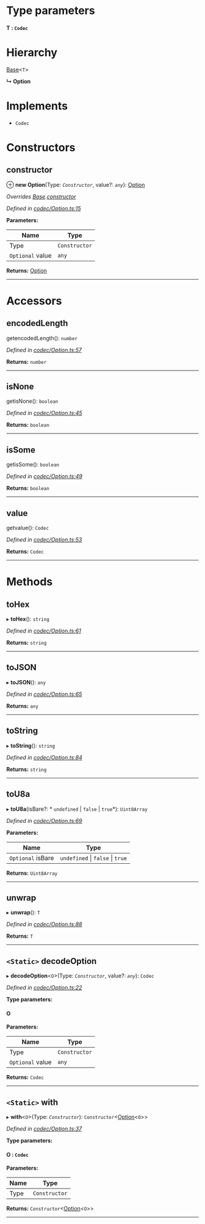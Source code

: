 

# Type parameters
#### T :  `Codec`
# Hierarchy

 [Base](_codec_base_.base.md)<`T`>

**↳ Option**

# Implements

* `Codec`

# Constructors

<a id="constructor"></a>

##  constructor

⊕ **new Option**(Type: *`Constructor`*, value?: *`any`*): [Option](_codec_option_.option.md)

*Overrides [Base](_codec_base_.base.md).[constructor](_codec_base_.base.md#constructor)*

*Defined in [codec/Option.ts:15](https://github.com/polkadot-js/api/blob/9548f97/packages/types/src/codec/Option.ts#L15)*

**Parameters:**

| Name | Type |
| ------ | ------ |
| Type | `Constructor` |
| `Optional` value | `any` |

**Returns:** [Option](_codec_option_.option.md)

___

# Accessors

<a id="encodedlength"></a>

##  encodedLength

getencodedLength(): `number`

*Defined in [codec/Option.ts:57](https://github.com/polkadot-js/api/blob/9548f97/packages/types/src/codec/Option.ts#L57)*

**Returns:** `number`

___
<a id="isnone"></a>

##  isNone

getisNone(): `boolean`

*Defined in [codec/Option.ts:45](https://github.com/polkadot-js/api/blob/9548f97/packages/types/src/codec/Option.ts#L45)*

**Returns:** `boolean`

___
<a id="issome"></a>

##  isSome

getisSome(): `boolean`

*Defined in [codec/Option.ts:49](https://github.com/polkadot-js/api/blob/9548f97/packages/types/src/codec/Option.ts#L49)*

**Returns:** `boolean`

___
<a id="value"></a>

##  value

getvalue(): `Codec`

*Defined in [codec/Option.ts:53](https://github.com/polkadot-js/api/blob/9548f97/packages/types/src/codec/Option.ts#L53)*

**Returns:** `Codec`

___

# Methods

<a id="tohex"></a>

##  toHex

▸ **toHex**(): `string`

*Defined in [codec/Option.ts:61](https://github.com/polkadot-js/api/blob/9548f97/packages/types/src/codec/Option.ts#L61)*

**Returns:** `string`

___
<a id="tojson"></a>

##  toJSON

▸ **toJSON**(): `any`

*Defined in [codec/Option.ts:65](https://github.com/polkadot-js/api/blob/9548f97/packages/types/src/codec/Option.ts#L65)*

**Returns:** `any`

___
<a id="tostring"></a>

##  toString

▸ **toString**(): `string`

*Defined in [codec/Option.ts:84](https://github.com/polkadot-js/api/blob/9548f97/packages/types/src/codec/Option.ts#L84)*

**Returns:** `string`

___
<a id="tou8a"></a>

##  toU8a

▸ **toU8a**(isBare?: * `undefined` &#124; `false` &#124; `true`*): `Uint8Array`

*Defined in [codec/Option.ts:69](https://github.com/polkadot-js/api/blob/9548f97/packages/types/src/codec/Option.ts#L69)*

**Parameters:**

| Name | Type |
| ------ | ------ |
| `Optional` isBare |  `undefined` &#124; `false` &#124; `true`|

**Returns:** `Uint8Array`

___
<a id="unwrap"></a>

##  unwrap

▸ **unwrap**(): `T`

*Defined in [codec/Option.ts:88](https://github.com/polkadot-js/api/blob/9548f97/packages/types/src/codec/Option.ts#L88)*

**Returns:** `T`

___
<a id="decodeoption"></a>

## `<Static>` decodeOption

▸ **decodeOption**<`O`>(Type: *`Constructor`*, value?: *`any`*): `Codec`

*Defined in [codec/Option.ts:22](https://github.com/polkadot-js/api/blob/9548f97/packages/types/src/codec/Option.ts#L22)*

**Type parameters:**

#### O 
**Parameters:**

| Name | Type |
| ------ | ------ |
| Type | `Constructor` |
| `Optional` value | `any` |

**Returns:** `Codec`

___
<a id="with"></a>

## `<Static>` with

▸ **with**<`O`>(Type: *`Constructor`*): `Constructor`<[Option](_codec_option_.option.md)<`O`>>

*Defined in [codec/Option.ts:37](https://github.com/polkadot-js/api/blob/9548f97/packages/types/src/codec/Option.ts#L37)*

**Type parameters:**

#### O :  `Codec`
**Parameters:**

| Name | Type |
| ------ | ------ |
| Type | `Constructor` |

**Returns:** `Constructor`<[Option](_codec_option_.option.md)<`O`>>

___

